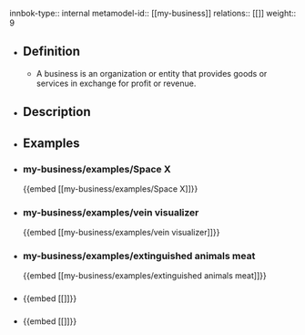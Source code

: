 innbok-type:: internal
metamodel-id:: [[my-business]]
relations:: [[]]
weight:: 9

- ## Definition
  - A business is an organization or entity that provides goods or services in exchange for profit or revenue.
- ## Description
- ## Examples
- ### my-business/examples/Space X
  {{embed [[my-business/examples/Space X]]}}
- ### my-business/examples/vein visualizer
  {{embed [[my-business/examples/vein visualizer]]}}
- ### my-business/examples/extinguished animals meat
  {{embed [[my-business/examples/extinguished animals meat]]}}
- ### 
  {{embed [[]]}}
- ### 
  {{embed [[]]}}


